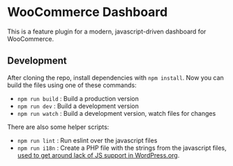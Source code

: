 # WooCommerce Dashboard

This is a feature plugin for a modern, javascript-driven dashboard for WooCommerce.

## Development

After cloning the repo, install dependencies with `npm install`. Now you can build the files using one of these commands:

 - `npm run build` : Build a production version
 - `npm run dev` : Build a development version
 - `npm run watch` : Build a development version, watch files for changes

There are also some helper scripts:

 - `npm run lint` : Run eslint over the javascript files
 - `npm run i18n` : Create a PHP file with the strings from the javascript files, [used to get around lack of JS support in WordPress.org](https://github.com/WordPress/packages/tree/master/packages/i18n#build).
